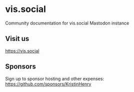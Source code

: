 # vis.social
Community documentation for vis.social Mastodon instance

## Visit us 
https://vis.social


## Sponsors

Sign up to sponsor hosting and other expenses:
https://github.com/sponsors/KristinHenry